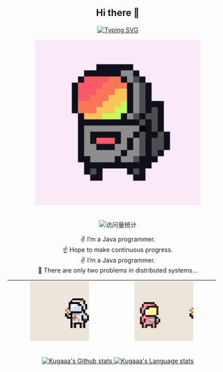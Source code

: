 <div align="center">

## Hi there 👋
  
  <!-- dynamic typing effect 动态打字效果 -->
  <div align="center">
    <a href="https://git.io/typing-svg"><img src="https://readme-typing-svg.demolab.com?font=Reddit+Sans&size=24&duration=3000&pause=500&color=FF7660&center=true&vCenter=true&random=false&width=435&lines=Welcome+to+the+barren+land;Oh%2C+I+mean+my+brain" alt="Typing SVG" />
    </a>
  </div>

  <!-- knock code pictures 敲代码的图片 -->
  <img src="https://github.com/Kugaaa/my-pic/blob/main/air-rainbown2.gif" style="width:75%"/><br>

  <!-- profile logo 个人资料徽标 -->
  </br>
  <div align="center">
<!--     <a href="https://juejin.cn/user/3257207932075799"><img src="https://img.shields.io/badge/Website-博客-blue" /></a>&emsp;
    <a href="https://space.bilibili.com/23473180/"><img src="https://img.shields.io/badge/Bilibili-B站-ff69b4" /></a>&emsp;
    <a href="https://blog.csdn.net/qq_35578171/"><img src="https://img.shields.io/badge/CSDN-论坛-c32136" /></a>&emsp;
    <a href="https://www.zhihu.com/people/zhjunqiu"><img src="https://img.shields.io/badge/Zhihu-知乎-blue" /></a>&emsp; -->
    <!-- visitor statistics logo 访问量统计徽标 -->
    <img src="https://komarev.com/ghpvc/?username=Kugaaa&label=Profile%20Views&color=orange&style=flat" alt="访问量统计" />
  </div>
<p><b></b></p>

✌️ I’m a Java programmer. <br>
☝️ Hope to make continuous progress. <br>
✌️ I’m a Java programmer. <br>
🤪 There are only two problems in distributed systems... <br>

<img src="https://github.com/Kugaaa/my-pic/blob/main/a-h-1.gif" style="width: 60%; height: auto;"/> | <img src="https://github.com/Kugaaa/my-pic/blob/main/a-h-2.gif" style="width: 60%; height: auto;"/>
---|---
<br>

  <div>
    <a href="https://github.com/anuraghazra/github-readme-stats">
      <img height=180 src="https://github-readme-stats.vercel.app/api?username=Kugaaa&rank_icon=github&theme=ambient_gradient&card_width=240" alt="Kugaaa's Github stats" />
    </a>
    <a href="https://github.com/anuraghazra/github-readme-stats">
      <img height=180 src="https://github-readme-stats.vercel.app/api/top-langs/?username=Kugaaa&hide_progress=true&card_width=240" alt="Kugaaa's Language stats" />
    </a>
  </div>
</div>


